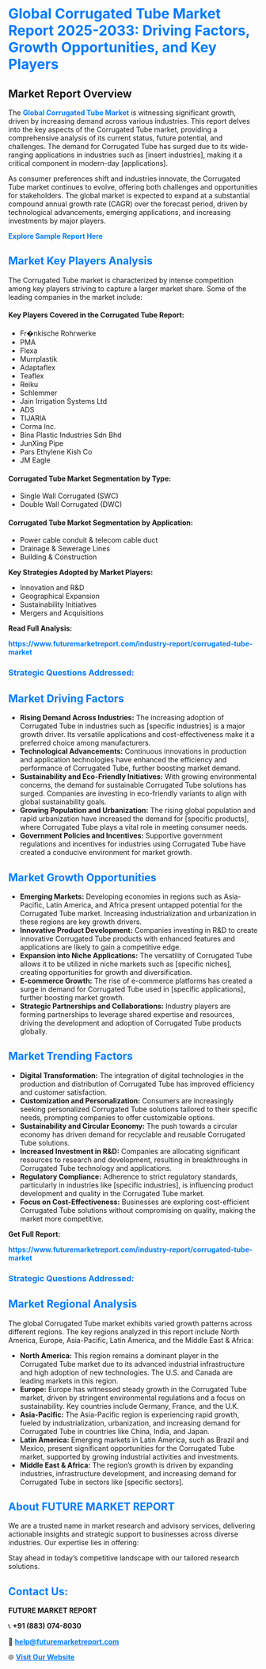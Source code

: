 <h1 style="color: #007BFF;">Global Corrugated Tube Market Report 2025-2033: Driving Factors, Growth Opportunities, and Key Players</h1>

<section id="overview">
<h2>Market Report Overview</h2>
<p>The <a href="https://www.futuremarketreport.com/industry-report/corrugated-tube-market" style="color: #007BFF; text-decoration: none;"><strong>Global Corrugated Tube Market</strong></a> is witnessing significant growth, driven by increasing demand across various industries. This report delves into the key aspects of the Corrugated Tube market, providing a comprehensive analysis of its current status, future potential, and challenges. The demand for Corrugated Tube has surged due to its wide-ranging applications in industries such as [insert industries], making it a critical component in modern-day [applications].</p>
<p>As consumer preferences shift and industries innovate, the Corrugated Tube market continues to evolve, offering both challenges and opportunities for stakeholders. The global market is expected to expand at a substantial compound annual growth rate (CAGR) over the forecast period, driven by technological advancements, emerging applications, and increasing investments by major players.</p>
</section>

<section id="overview">
<p><a href="https://www.futuremarketreport.com/request-sample/reportId=98012" style="color: #007BFF; text-decoration: none;"><strong>Explore Sample Report Here</strong></a></p>
</section>

<section id="key-players">
<h2 style="color: #007BFF;">Market Key Players Analysis</h2>
<p>The Corrugated Tube market is characterized by intense competition among key players striving to capture a larger market share. Some of the leading companies in the market include:</p>
<h4>Key Players Covered in the Corrugated Tube Report:</h4>
<ul><li>Fr�nkische Rohrwerke</li><li>PMA</li><li>Flexa</li><li>Murrplastik</li><li>Adaptaflex</li><li>Teaflex</li><li>Reiku</li><li>Schlemmer</li><li>Jain Irrigation Systems Ltd</li><li>ADS</li><li>TIJARIA</li><li>Corma Inc.</li><li>Bina Plastic Industries Sdn Bhd</li><li>JunXing Pipe</li><li>Pars Ethylene Kish Co</li><li>JM Eagle</li></ul>
<h4>Corrugated Tube Market Segmentation by Type:</h4>
<ul><li>Single Wall Corrugated (SWC)</li><li>Double Wall Corrugated (DWC)</li></ul>

<h4>Corrugated Tube Market Segmentation by Application:</h4>
<ul><li>Power cable conduit &amp; telecom cable duct</li><li>Drainage &amp; Sewerage Lines</li><li>Building &amp; Construction</li></ul>
<p><strong>Key Strategies Adopted by Market Players:</strong></p>
<ul>
<li>Innovation and R&D</li>
<li>Geographical Expansion</li>
<li>Sustainability Initiatives</li>
<li>Mergers and Acquisitions</li>
</ul>
</section>

<section>
<p><strong>Read Full Analysis: </strong></p><a href="https://www.futuremarketreport.com/industry-report/corrugated-tube-market" style="color: #007BFF; text-decoration: none;"><strong>https://www.futuremarketreport.com/industry-report/corrugated-tube-market</strong></a>
<h3 style="color: #007BFF;">Strategic Questions Addressed:</h3>
</section>

<section id="driving-factors">
<h2 style="color: #007BFF;">Market Driving Factors</h2>
<ul>
<li><strong>Rising Demand Across Industries:</strong> The increasing adoption of Corrugated Tube in industries such as [specific industries] is a major growth driver. Its versatile applications and cost-effectiveness make it a preferred choice among manufacturers.</li>
<li><strong>Technological Advancements:</strong> Continuous innovations in production and application technologies have enhanced the efficiency and performance of Corrugated Tube, further boosting market demand.</li>
<li><strong>Sustainability and Eco-Friendly Initiatives:</strong> With growing environmental concerns, the demand for sustainable Corrugated Tube solutions has surged. Companies are investing in eco-friendly variants to align with global sustainability goals.</li>
<li><strong>Growing Population and Urbanization:</strong> The rising global population and rapid urbanization have increased the demand for [specific products], where Corrugated Tube plays a vital role in meeting consumer needs.</li>
<li><strong>Government Policies and Incentives:</strong> Supportive government regulations and incentives for industries using Corrugated Tube have created a conducive environment for market growth.</li>
</ul>
</section>

<section id="growth-opportunities">
<h2 style="color: #007BFF;">Market Growth Opportunities</h2>
<ul>
<li><strong>Emerging Markets:</strong> Developing economies in regions such as Asia-Pacific, Latin America, and Africa present untapped potential for the Corrugated Tube market. Increasing industrialization and urbanization in these regions are key growth drivers.</li>
<li><strong>Innovative Product Development:</strong> Companies investing in R&D to create innovative Corrugated Tube products with enhanced features and applications are likely to gain a competitive edge.</li>
<li><strong>Expansion into Niche Applications:</strong> The versatility of Corrugated Tube allows it to be utilized in niche markets such as [specific niches], creating opportunities for growth and diversification.</li>
<li><strong>E-commerce Growth:</strong> The rise of e-commerce platforms has created a surge in demand for Corrugated Tube used in [specific applications], further boosting market growth.</li>
<li><strong>Strategic Partnerships and Collaborations:</strong> Industry players are forming partnerships to leverage shared expertise and resources, driving the development and adoption of Corrugated Tube products globally.</li>
</ul>
</section>

<section id="trending-factors">
<h2 style="color: #007BFF;">Market Trending Factors</h2>
<ul>
<li><strong>Digital Transformation:</strong> The integration of digital technologies in the production and distribution of Corrugated Tube has improved efficiency and customer satisfaction.</li>
<li><strong>Customization and Personalization:</strong> Consumers are increasingly seeking personalized Corrugated Tube solutions tailored to their specific needs, prompting companies to offer customizable options.</li>
<li><strong>Sustainability and Circular Economy:</strong> The push towards a circular economy has driven demand for recyclable and reusable Corrugated Tube solutions.</li>
<li><strong>Increased Investment in R&D:</strong> Companies are allocating significant resources to research and development, resulting in breakthroughs in Corrugated Tube technology and applications.</li>
<li><strong>Regulatory Compliance:</strong> Adherence to strict regulatory standards, particularly in industries like [specific industries], is influencing product development and quality in the Corrugated Tube market.</li>
<li><strong>Focus on Cost-Effectiveness:</strong> Businesses are exploring cost-efficient Corrugated Tube solutions without compromising on quality, making the market more competitive.</li>
</ul>
</section>

<section>
<p><strong>Get Full Report: </strong></p><a href="https://www.futuremarketreport.com/industry-report/corrugated-tube-market" style="color: #007BFF; text-decoration: none;"><strong>https://www.futuremarketreport.com/industry-report/corrugated-tube-market</strong></a>
<h3 style="color: #007BFF;">Strategic Questions Addressed:</h3>
</section>


<section id="regional-analysis">
<h2 style="color: #007BFF;">Market Regional Analysis</h2>
<p>The global Corrugated Tube market exhibits varied growth patterns across different regions. The key regions analyzed in this report include North America, Europe, Asia-Pacific, Latin America, and the Middle East & Africa:</p>
<ul>
<li><strong>North America:</strong> This region remains a dominant player in the Corrugated Tube market due to its advanced industrial infrastructure and high adoption of new technologies. The U.S. and Canada are leading markets in this region.</li>
<li><strong>Europe:</strong> Europe has witnessed steady growth in the Corrugated Tube market, driven by stringent environmental regulations and a focus on sustainability. Key countries include Germany, France, and the U.K.</li>
<li><strong>Asia-Pacific:</strong> The Asia-Pacific region is experiencing rapid growth, fueled by industrialization, urbanization, and increasing demand for Corrugated Tube in countries like China, India, and Japan.</li>
<li><strong>Latin America:</strong> Emerging markets in Latin America, such as Brazil and Mexico, present significant opportunities for the Corrugated Tube market, supported by growing industrial activities and investments.</li>
<li><strong>Middle East & Africa:</strong> The region’s growth is driven by expanding industries, infrastructure development, and increasing demand for Corrugated Tube in sectors like [specific sectors].</li>
</ul>
</section>

<footer>
<h2 style="color: #007BFF;">About FUTURE MARKET REPORT</h2>
<p>We are a trusted name in market research and advisory services, delivering actionable insights and strategic support to businesses across diverse industries. Our expertise lies in offering:</p>

<p>Stay ahead in today’s competitive landscape with our tailored research solutions.</p>

<h2 style="color: #007BFF;">Contact Us:</h2>
<p><strong>FUTURE MARKET REPORT</strong></p>
<p>📞 <strong>+91 (883) 074-8030</strong></p>
<p>📧 <strong><a href="mailto:help@futuremarketreport.com" style="color: #007BFF;">help@futuremarketreport.com</a></strong></p>
<p>🌐 <strong><a href="https://www.futuremarketreport.com/" style="color: #007BFF;">Visit Our Website</a></strong></p>
</footer>